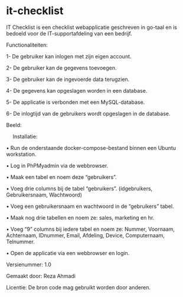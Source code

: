 # it-checklist

IT Checklist is een checklist webapplicatie geschreven in go-taal en is bedoeld voor de IT-supportafdeling van een bedrijf.

Functionaliteiten:

1-	De gebruiker kan inlogen met zijn eigen account.

2-	De gebruiker kan de gegevens toevoegen.

3-	De gebruiker kan de ingevoerde data terugzien.

4-	De gegevens kan opgeslagen worden in een database.

5-	De applicatie is verbonden met een MySQL-database.

6-	De inlogtijd van de gebruikers wordt opgeslagen in de database.

Beeld:
 

  
Installatie:

•	Run de onderstaande docker-compose-bestand binnen een Ubuntu workstation.

•	Log in PhPMyadmin via de webbrowser.

•	Maak een tabel en noem deze “gebruikers”.

•	Voeg drie columns bij de tabel “gebruikers”. (idgebruikers, Gebruikersnaam, Wachtwoord)

•	Voeg een gebruikersnaam en wachtwoord in de “gebruikers” tabel.

•	Maak nog drie tabellen en noem ze: sales, marketing en hr.

•	Voeg “9” columns bij iedere tabel en noem ze: Nummer, Voornaam, Achternaam, IDnummer, Email, Afdeling, Device, Computernaam, Telnummer.

•	Open de applicatie via een webbrowser en login.

Versienummer:
1.0

Gemaakt door:
Reza Ahmadi

Licentie:
De bron code mag gebruikt worden door anderen.
